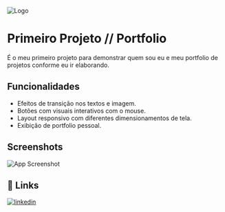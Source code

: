 
![Logo](https://p79.cooltext.com/Rendered/Cool%20Text%20-%20portfolio%20463761871251085.png)
# Primeiro Projeto // Portfolio

É o meu primeiro projeto para demonstrar quem sou eu e meu portfolio de projetos conforme eu ir elaborando.

## Funcionalidades

- Efeitos de transição nos textos e imagem.
- Botões com visuais interativos com o mouse.
- Layout responsivo com diferentes dimensionamentos de tela.
- Exibição de portfolio pessoal.

## Screenshots

![App Screenshot](https://i.imgur.com/etHDzGA.png)


## 🔗 Links
[![linkedin](https://img.shields.io/badge/linkedin-0A66C2?style=for-the-badge&logo=linkedin&logoColor=white)](https://www.linkedin.com/in/willian-esp%C3%ADndola-061266289/)



